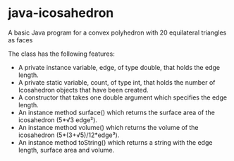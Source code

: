 # java-icosahedron
A basic Java program for a convex polyhedron with 20 equilateral triangles as faces

The class has the following features:

* A private instance variable, edge, of type double, that holds the edge length.
* A private static variable, count, of type int, that holds the number of Icosahedron objects that have been created.
* A constructor that takes one double argument which specifies the edge length.
* An instance method surface() which returns the surface area of the icosahedron (5*√3 edge²).
* An instance method volume() which returns the volume of the icosahedron (5*(3+√5)/12*edge³).
* An instance method toString() which returns a string with the edge length, surface area and volume.

